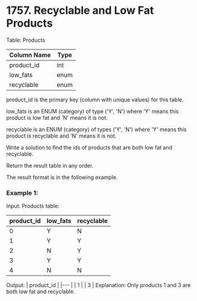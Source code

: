 # 1757. Recyclable and Low Fat Products


Table: Products

| Column Name | Type    |
|--- |--- |
| product_id  | int     |
| low_fats    | enum    |
| recyclable  | enum    |

product_id is the primary key (column with unique values) for this table.

low_fats is an ENUM (category) of type ('Y', 'N') where 'Y' means this product is low fat and 'N' means it is not.

recyclable is an ENUM (category) of types ('Y', 'N') where 'Y' means this product is recyclable and 'N' means it is not.

Write a solution to find the ids of products that are both low fat and recyclable.

Return the result table in any order.

The result format is in the following example.


### Example 1:

Input:
Products table:

| product_id  | low_fats | recyclable |
|--- |--- |--- |
| 0           | Y        | N          |
| 1           | Y        | Y          |
| 2           | N        | Y          |
| 3           | Y        | Y          |
| 4           | N        | N          |

Output: 
| product_id  |
|--- |
| 1           |
| 3           |
Explanation: Only products 1 and 3 are both low fat and recyclable.